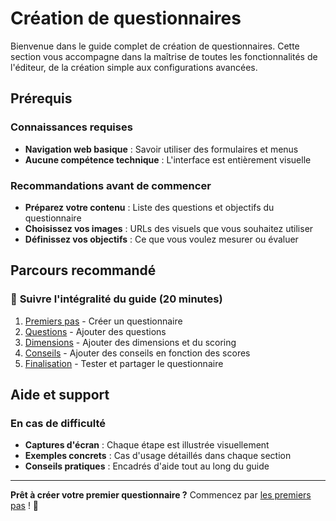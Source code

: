 # Création de questionnaires

Bienvenue dans le guide complet de création de questionnaires. Cette section vous accompagne dans la maîtrise de toutes les fonctionnalités de l'éditeur, de la création simple aux configurations avancées.

## Prérequis

### Connaissances requises
- **Navigation web basique** : Savoir utiliser des formulaires et menus
- **Aucune compétence technique** : L'interface est entièrement visuelle

### Recommandations avant de commencer
- **Préparez votre contenu** : Liste des questions et objectifs du questionnaire
- **Choisissez vos images** : URLs des visuels que vous souhaitez utiliser
- **Définissez vos objectifs** : Ce que vous voulez mesurer ou évaluer

## Parcours recommandé

### 🚀 **Suivre l'intégralité du guide** (20 minutes)
1. [Premiers pas](01-premiers-pas.md) - Créer un questionnaire
2. [Questions](02-questions.md) - Ajouter des questions
3. [Dimensions](03-dimensions.md) - Ajouter des dimensions et du scoring
4. [Conseils](04-conseils.md) - Ajouter des conseils en fonction des scores
5. [Finalisation](05-finalisation.md) - Tester et partager le questionnaire

## Aide et support

### En cas de difficulté
- **Captures d'écran** : Chaque étape est illustrée visuellement
- **Exemples concrets** : Cas d'usage détaillés dans chaque section
- **Conseils pratiques** : Encadrés d'aide tout au long du guide

---

**Prêt à créer votre premier questionnaire ?** Commencez par [les premiers pas](01-premiers-pas.md) ! 🚀